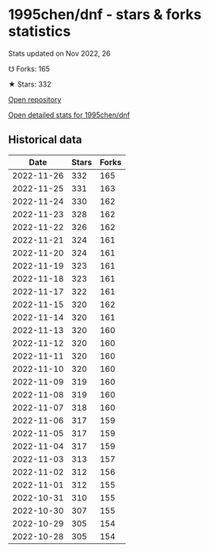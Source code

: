 # 1995chen/dnf - stars & forks statistics

Stats updated on Nov 2022, 26

☋ Forks: 165

★ Stars: 332

[Open repository](https://github.com/1995chen/dnf)

[Open detailed stats for 1995chen/dnf](https://reviewgithub.com/rep/1995chen/dnf)

## Historical data
| Date | Stars | Forks |
|------|-------|-------|
| 2022-11-26 | 332 | 165 | 
| 2022-11-25 | 331 | 163 | 
| 2022-11-24 | 330 | 162 | 
| 2022-11-23 | 328 | 162 | 
| 2022-11-22 | 326 | 162 | 
| 2022-11-21 | 324 | 161 | 
| 2022-11-20 | 324 | 161 | 
| 2022-11-19 | 323 | 161 | 
| 2022-11-18 | 323 | 161 | 
| 2022-11-17 | 322 | 161 | 
| 2022-11-15 | 320 | 162 | 
| 2022-11-14 | 320 | 161 | 
| 2022-11-13 | 320 | 160 | 
| 2022-11-12 | 320 | 160 | 
| 2022-11-11 | 320 | 160 | 
| 2022-11-10 | 320 | 160 | 
| 2022-11-09 | 319 | 160 | 
| 2022-11-08 | 319 | 160 | 
| 2022-11-07 | 318 | 160 | 
| 2022-11-06 | 317 | 159 | 
| 2022-11-05 | 317 | 159 | 
| 2022-11-04 | 317 | 159 | 
| 2022-11-03 | 313 | 157 | 
| 2022-11-02 | 312 | 156 | 
| 2022-11-01 | 312 | 155 | 
| 2022-10-31 | 310 | 155 | 
| 2022-10-30 | 307 | 155 | 
| 2022-10-29 | 305 | 154 | 
| 2022-10-28 | 305 | 154 | 

